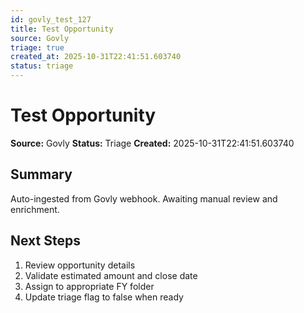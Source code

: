 ```yaml
---
id: govly_test_127
title: Test Opportunity
source: Govly
triage: true
created_at: 2025-10-31T22:41:51.603740
status: triage
---
```


# Test Opportunity

**Source:** Govly
**Status:** Triage
**Created:** 2025-10-31T22:41:51.603740

## Summary

Auto-ingested from Govly webhook. Awaiting manual review and enrichment.

## Next Steps

1. Review opportunity details
2. Validate estimated amount and close date
3. Assign to appropriate FY folder
4. Update triage flag to false when ready
